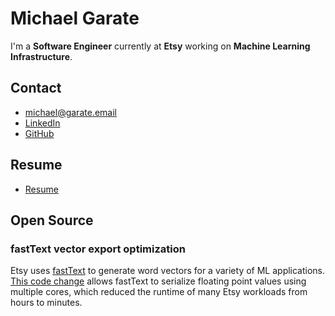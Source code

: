 # Michael Garate
I'm a **Software Engineer** currently at **Etsy** working on **Machine Learning Infrastructure**.

## Contact
- [michael@garate.email](mailto:michael@garate.email)
- [LinkedIn](http://linkedin.com/in/mpgarate/)
- [GitHub](https://github.com/mpgarate)

## Resume
- [Resume](https://docs.google.com/document/d/1MXwxtcTSsGAPKCYOreMZ3lpVVDFdWO_2-o7R80zpNzc/edit?usp=sharing)

## Open Source
### fastText vector export optimization
Etsy uses [fastText](https://github.com/facebookresearch/fastText/) to generate word vectors for a variety of ML applications. [This code change](https://github.com/facebookresearch/fastText/pull/843) allows fastText to serialize floating point values using multiple cores, which reduced the runtime of many Etsy workloads from hours to minutes.
